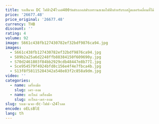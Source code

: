 ```yaml
---
title: รถเข็นจอ DC ไฟฟ้า24โวลต์400วัตต์รถกอล์ฟรถทรานสเซลไฟฟ้าสำหรับรถสกู๊ตเตอร์เคลื่อนที่ได้
price: '26677.48'
price_original: '26677.48'
currency: THB
discount: ''
rating: 4
volume: 92
image: S661c438fb127430782ef32bdf9876ca94.jpg
images:
  - S661c438fb127430782ef32bdf9876ca94.jpg
  - S89b2a25a6d2248ffb88384150f609690y.jpg
  - S70d2461803f84bb2929cdb48447e8b77I.jpg
  - Sce954579f4924bfd8c156e4f4e7fbca4b.jpg
  - S13f8f58115284342a548e83f2c858a9dm.jpg
video: ''
categories:
  - name: เครื่องมือ
    slug: เคร-องม
  - name: อะไหล่ เครื่องมือ
    slug: อะไหล-เคร-องม
slug: รถเข-นจอ-dc-ไฟฟ-า24โวลต
encode: oELsBlE
lang: th
---
```

  